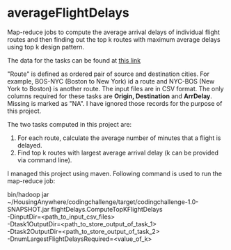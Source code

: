 # averageFlightDelays
Map-reduce jobs to compute the average arrival delays of individual flight routes and then finding out the top k routes with maximum average delays using top k design pattern.


The data for the tasks can be found at [this link](https://drive.google.com/file/d/1U2PjP5m8G5FP-G3eqRF3fqsjdQzkirvC/edit)

"Route" is defined as ordered pair of source and destination cities. For example, BOS-NYC (Boston to New York) id a route and NYC-BOS (New York to Boston) is another route. The input files are in CSV format. The only columns required for these tasks are **Origin, Destination** and **ArrDelay**. Missing is marked as "NA". I have ignored those records for the purpose of this project.

The two tasks computed in this project are:
1. For each route, calculate the average number of minutes that a flight is delayed.
2. Find top k routes with largest average  arrival delay (k can be provided via command line).

I managed this project using maven. Following command is used to run the map-reduce job:

bin/hadoop jar ~/HousingAnywhere/codingchallenge/target/codingchallenge-1.0-SNAPSHOT.jar flightDelays.ComputeTopKFlightDelays \
  -DinputDir=<path_to_input_csv_files> \
  -Dtask1OutputDir=<path_to_store_output_of_task_1> \
  -Dtask2OutputDir=<path_to_store_output_of_task_2> \
  -DnumLargestFlightDelaysRequired=<value_of_k>
